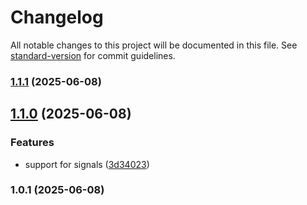 # Changelog

All notable changes to this project will be documented in this file. See [standard-version](https://github.com/conventional-changelog/standard-version) for commit guidelines.

### [1.1.1](https://github.com/msi404/toolbox/compare/v1.1.0...v1.1.1) (2025-06-08)

## [1.1.0](https://github.com/msi404/toolbox/compare/v1.0.1...v1.1.0) (2025-06-08)


### Features

* support for signals ([3d34023](https://github.com/msi404/toolbox/commit/3d34023fce50b43d770c4d0faf7c74b5b32515fa))

### 1.0.1 (2025-06-08)

